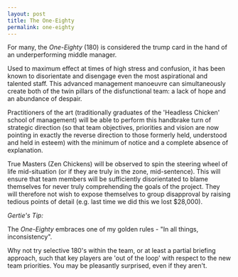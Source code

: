 ```yaml
---
layout: post
title: The One-Eighty
permalink: one-eighty
---
```


For many, the *One-Eighty* (180) is considered the trump card in the hand of an underperforming middle manager.

Used to maximum effect at times of high stress and confusion, it has been known to disorientate and disengage even the most aspirational and talented staff. This advanced management manoeuvre can simultaneously create both of the twin pillars of the disfunctional team: a lack of hope and an abundance of despair.

Practitioners of the art (traditionally graduates of the 'Headless Chicken' school of management) will be able to perform this handbrake turn of strategic direction (so that team objectives, priorities and vision are now pointing in exactly the reverse direction to those formerly held, understood and held in esteem) with the minimum of notice and a complete absence of explanation.

True Masters (Zen Chickens) will be observed to spin the steering wheel of life mid-situation (or if they are truly in the zone, mid-sentence).  This will ensure that team members will be sufficiently disorientated to blame themselves for never truly comprehending the goals of the project.  They will therefore not wish to expose themselves to group disapproval by raising tedious points of detail (e.g. last time we did this we lost $28,000).

*Gertie's Tip:*

The *One-Eighty* embraces one of my golden rules - "In all things, inconsistency".

Why not try selective 180's within the team, or at least a partial briefing approach, such that key players are 'out of the loop' with respect to the new team priorities. You may be pleasantly surprised, even if they aren't.
